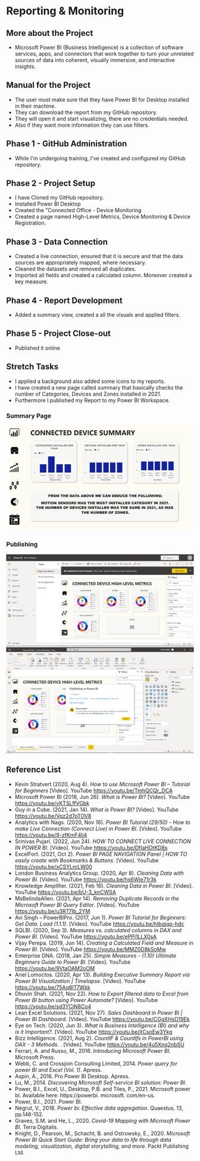 # Reporting & Monitoring

## More about the Project
- Microsoft Power BI (Business Intelligence) is a collection of software services, apps, and connectors that work together to turn your unrelated sources of data into coherent, visually immersive, and interactive insights.

## Manual for the Project
- The user must make sure that they have Power BI for Desktop installed in their machine.
- They can download the report from my GitHub repository.
- They will open it and start visualizing, there are no credentials needed.
- Also if they want more information they can use filters.

## Phase 1 - GitHub Administration
- While I'm undergoing training, I've created and configured my GitHub repository.

## Phase 2 - Project Setup 
- I have Cloned my GitHub repository.
- Installed Power BI Desktop
- Created the "Connected Office - Device Monitoring
- Created a page named High-Level Metrics, Device Monitoring & Device Registration.

## Phase 3 - Data Connection
- Created a live connection, ensured that it is secure and that the data sources are 
appropriately mapped, where necessary.
- Cleaned the datasets and removed all duplicates.
- Imported all fields and created a calculated column. Moreover created a key measure.

## Phase 4 - Report Development
- Added a summary view, created a all the visuals and applied filters.

## Phase 5 - Project Close-out
- Published it online

## Stretch Tasks
- I applied a background also added some icons to my reports. 
- I have created a new page called summary that basically checks the number of Categories, Devices and Zones installed in 2021. 
- Furthermore I published my Report to my Power BI Workspace.

### Summary Page
<img src="/Images/Stretch.PNG" alt="Stretch Task">

### Publishing
<img src="/Images/Publish.PNG" alt="Stretch Task">


<img src="/Images/Task.png" alt="Stretch Task">

## Reference List

- Kevin Stratvert (2020, Aug 4).<i> How to use Microsoft Power BI – Tutorial for Beginners </i> [Video]. YouTube https://youtu.be/TmhQCQr_DCA
- Microsoft Power BI (2018, Jun 26).<i> What is Power BI?</i> [Video]. YouTube https://youtu.be/yKTSLffVGbk
- Guy in a Cube. (2021, Jan 14).<i> What is Power BI?</i> [Video]. YouTube https://youtu.be/Vqz2d7pTOV8
- Analytics with Nags. (2020, Nov 16).<i>  Power BI Tutorial (29/50) - How to make Live Connection (Connect Live) in Power BI</i>. [Video]. YouTube https://youtu.be/9-zfKmF4lj4
- Srinivas Pujari. (2022, Jun 24).<i> HOW TO CONNECT LIVE CONNECTION IN POWER BI</i>. [Video]. YouTube https://youtu.be/DfIaHDtKD8s
- ExcelFort. (2021, Oct 2).<i> Power BI PAGE NAVIGATION Panel | HOW TO easily create with Bookmarks & Buttons</i>. [Video]. YouTube https://youtu.be/xCSYLrcLW00
- London Business Analytics Group. (2020, Apr 8).<i> Cleaning Data with Power BI</i>. [Video]. YouTube https://youtu.be/hs6WIe71r3k
- Knowledge Amplifier. (2021, Feb 16).<i> Cleaning Data in Power BI</i>. [Video]. YouTube https://youtu.be/bU-3_knCWSA
- MsBelindaAllen. (2021, Apr 14).<i> Removing Duplicate Records in the Microsoft Power BI Query Editor</i>. [Video]. YouTube https://youtu.be/u3RT7Ib_2YM
- Avi Singh – PowerBIPro. (2017, Jun 1).<i> Power BI Tutorial for Beginners: Get Data. Load (1.1.1)</i>. [Video]. YouTube https://youtu.be/hIbqjqp-hdc
- SQLBI. (2020, Sep 3).<i> Measures vs. calculated columns in DAX and Power BI</i>. [Video]. YouTube https://youtu.be/ePPi1LLX0sA
- Vijay Perepa. (2019, Jun 14).<i> Creating a Calculated Field and Measure in Power BI</i>. [Video]. YouTube https://youtu.be/MMZ0D8kSoMw
- Enterprise DNA. (2018, Jan 25).<i> Simple Measures - (1.10) Ultimate Beginners Guide to Power BI</i>. [Video]. YouTube https://youtu.be/9VtaOAM2oOM
- Ariel Lomoctos. (2020, Apr 13).<i> Building Executive Summary Report via Power BI Visualization | Timelapse</i>. [Video]. YouTube https://youtu.be/75Aq8IT7Wkk
- Dhuvin Shah. (2021, Nov 22).<i> How to Export filtered data to Excel from Power BI button using Power Automate?</i> [Video]. YouTube https://youtu.be/sd3YCjN8Co4
- Lean Excel Solutions. (2021, Nov 27).<i> Sales Dashboard in Power BI | Power BI Dashboard</i>. [Video]. YouTube https://youtu.be/CGgXHsD19Ek
- Eye on Tech. (2020, Jun 3).<i> What is Business Intelligence (BI) and why is it Important?</i>. [Video]. YouTube https://youtu.be/jtCsoEw3Ykg
- Bizz Intelligence. (2021, Aug 2). <i> CountIF & CountIfs in PowerBI using DAX - 3 Methods. </i>. [Video]. YouTube https://youtu.be/4u5Xnq2nbSU
- Ferrari, A. and Russo, M., 2016.<i> Introducing Microsoft Power BI.</i> Microsoft Press.
- Webb, C. and Crossjoin Consulting Limited, 2014.<i> Power query for power BI and Excel (Vol. 1)</i>. Apress.
- Aspin, A., 2016. Pro Power BI Desktop. Apress.
- Lu, M., 2014.<i> Discovering Microsoft Self-service BI solution: Power BI.</i>
- Power, B.I., Excel, U., Desktop, P.B. and Tiles, P., 2021. Microsoft power bi</i>. Available here: https://powerbi. microsoft. com/en-us.
- Power, B.I., 2021. Power BI.
- Negrut, V., 2018.<i> Power bi: Effective data aggregation</i>. Quaestus, 13, pp.146-152.
- Graves, S.M. and He, L., 2020.<i> Covid-19 Mapping with Microsoft Power BI</i>. Terra Digitalis.
- Knight, D., Pearson, M., Schacht, B. and Ostrowsky, E., 2020.<i> Microsoft Power BI Quick Start Guide: Bring your data to life through data modeling, visualization, digital storytelling, and more</i>. Packt Publishing Ltd.

